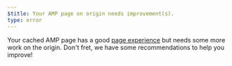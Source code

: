 ```yaml
---
$title: Your AMP page on origin needs improvement(s).
type: error
---
```

Your cached AMP page has a good 
[page experience](https://developers.google.com/search/docs/guides/page-experience)
but needs some more work on the origin.
Don't fret, we have some recommendations to help you improve!

